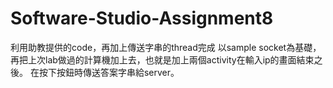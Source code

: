 # Software-Studio-Assignment8
<server>
	利用助教提供的code，再加上傳送字串的thread完成
<client>
	以sample socket為基礎，再把上次lab做過的計算機加上去，也就是加上兩個activity在輸入ip的畫面結束之後。
	在按下按鈕時傳送答案字串給server。

